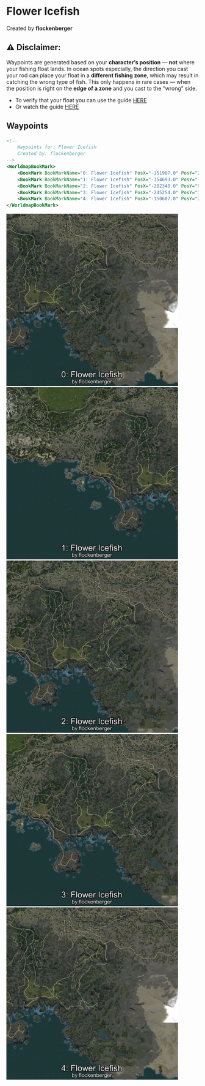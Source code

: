 # Flower Icefish
Created by **flockenberger**

## ⚠️ Disclaimer:
Waypoints are generated based on your __**character’s position**__ — __not__ where your fishing float lands.
In ocean spots especially, the direction you cast your rod can place your float in a **different fishing zone**, which may result in catching the wrong type of fish.
This only happens in rare cases — when the position is right on the **edge of a zone** and you cast to the “wrong” side.

- To verify that your float you can use the guide [HERE](https://flockenberger.github.io/bdo-fish-position/)
- Or watch the guide [HERE](https://youtu.be/t-VXcRoNojk)

## Waypoints
```xml
<!--
    Waypoints for: Flower Icefish
    Created by: flockenberger
-->
<WorldmapBookMark>
    <BookMark BookMarkName="0: Flower Icefish" PosX="-151907.0" PosY="25580.0" PosZ="-589972.0" />
    <BookMark BookMarkName="1: Flower Icefish" PosX="-354693.0" PosY="-3077.0" PosZ="-574858.0" />
    <BookMark BookMarkName="2: Flower Icefish" PosX="-202340.0" PosY="9440.0" PosZ="-572459.0" />
    <BookMark BookMarkName="3: Flower Icefish" PosX="-245254.0" PosY="3696.0" PosZ="-584206.0" />
    <BookMark BookMarkName="4: Flower Icefish" PosX="-150607.0" PosY="25409.0" PosZ="-587730.0" />
</WorldmapBookMark>
```

<img src="./Flower Icefish_0_Preview.webp" width="450"/> <img src="./Flower Icefish_1_Preview.webp" width="450"/> <img src="./Flower Icefish_2_Preview.webp" width="450"/> <img src="./Flower Icefish_3_Preview.webp" width="450"/> <img src="./Flower Icefish_4_Preview.webp" width="450"/> 